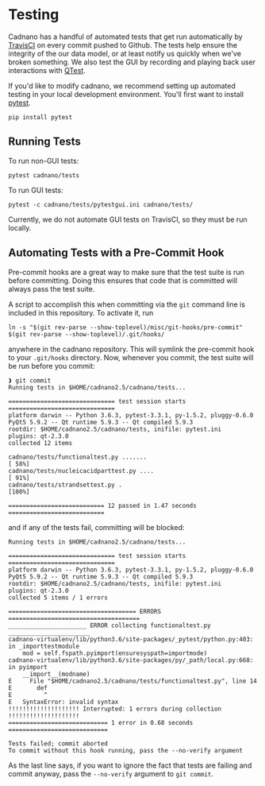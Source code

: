 # Testing

Cadnano has a handful of automated tests that get run automatically by
[TravisCI](https://travis-ci.org/cadnano/cadnano2.5) on every commit pushed to
Github. The tests help ensure the integrity of the our data model, or at least
notify us quickly when we've broken something. We also test the GUI by recording
and playing back user interactions with
[QTest](http://doc.qt.io/qt-5/qtest-overview.html).

If you'd like to modify cadnano, we recommend setting up automated testing in
your local development environment. You'll first want to install
[pytest](https://docs.pytest.org/).

```
pip install pytest
```


## Running Tests

To run non-GUI tests:

```
pytest cadnano/tests
```

To run GUI tests:

```
pytest -c cadnano/tests/pytestgui.ini cadnano/tests/
```

Currently, we do not automate GUI tests on TravisCI, so they must be run locally.


## Automating Tests with a Pre-Commit Hook

Pre-commit hooks are a great way to make sure that the test suite is run before
committing. Doing this ensures that code that is committed will always pass
the test suite.

A script to accomplish this when committing via the `git` command line is
included in this repository.  To activate it, run

```
ln -s "$(git rev-parse --show-toplevel)/misc/git-hooks/pre-commit" $(git rev-parse --show-toplevel)/.git/hooks/
```

anywhere in the cadnano repository.  This will symlink the pre-commit hook to
your `.git/hooks` directory.  Now, whenever you commit, the test suite will be
run before you commit:

```
❱ git commit
Running tests in $HOME/cadnano2.5/cadnano/tests...

============================== test session starts ==============================
platform darwin -- Python 3.6.3, pytest-3.3.1, py-1.5.2, pluggy-0.6.0
PyQt5 5.9.2 -- Qt runtime 5.9.3 -- Qt compiled 5.9.3
rootdir: $HOME/cadnano2.5/cadnano/tests, inifile: pytest.ini
plugins: qt-2.3.0
collected 12 items

cadnano/tests/functionaltest.py .......                                    [ 58%]
cadnano/tests/nucleicacidparttest.py ....                                  [ 91%]
cadnano/tests/strandsettest.py .                                           [100%]

=========================== 12 passed in 1.47 seconds ===========================
```

and if any of the tests fail, committing will be blocked:

```
Running tests in $HOME/cadnano2.5/cadnano/tests...

============================== test session starts ==============================
platform darwin -- Python 3.6.3, pytest-3.3.1, py-1.5.2, pluggy-0.6.0
PyQt5 5.9.2 -- Qt runtime 5.9.3 -- Qt compiled 5.9.3
rootdir: $HOME/cadnano2.5/cadnano/tests, inifile: pytest.ini
plugins: qt-2.3.0
collected 5 items / 1 errors

==================================== ERRORS =====================================
______________________ ERROR collecting functionaltest.py _______________________
cadnano-virtualenv/lib/python3.6/site-packages/_pytest/python.py:403: in _importtestmodule
    mod = self.fspath.pyimport(ensuresyspath=importmode)
cadnano-virtualenv/lib/python3.6/site-packages/py/_path/local.py:668: in pyimport
    __import__(modname)
E     File "$HOME/cadnano2.5/cadnano/tests/functionaltest.py", line 14
E       def
E         ^
E   SyntaxError: invalid syntax
!!!!!!!!!!!!!!!!!!!! Interrupted: 1 errors during collection !!!!!!!!!!!!!!!!!!!!
============================ 1 error in 0.68 seconds ============================

Tests failed; commit aborted
To commit without this hook running, pass the --no-verify argument
```

As the last line says, if you want to ignore the fact that tests are failing and
commit anyway, pass the `--no-verify` argument to `git commit`.
